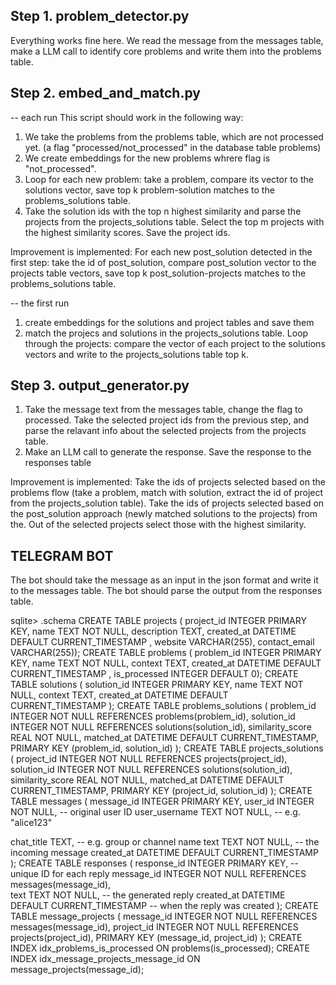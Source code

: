 ## Step 1. problem_detector.py
Everything works fine here. We read the message from the messages table, make a LLM call to identify core problems and write them into the problems table. 


## Step 2. embed_and_match.py 


-- each run 
This script should work in the following way:
1. We take the problems from the problems table, which are not processed yet. (a flag "processed/not_processed" in the database table problems)
2. We create embeddings for the new problems whrere flag is "not_processed". 
3. Loop for each new problem: take a problem, compare its vector to the solutions vector, save top k problem-solution matches to the problems_solutions table.
4. Take the solution ids with the top n highest similarity and parse the projects from the projects_solutions table. Select the top m projects with the highest similarity scores. Save the project ids. 

Improvement is implemented: 
For each new post_solution detected in the first step: take the id of post_solution, compare post_solution vector to the projects table vectors, save top k post_solution-projects matches to the problems_solutions table.


-- the first run
1. create embeddings for the solutions and project tables and save them
2. match the projecs and solutions in the projects_solutions table. Loop through the projects: compare the vector of each project to the solutions vectors and write to the projects_solutions table top k. 



## Step 3. output_generator.py  
1. Take the message text from the messages table, change the flag to processed. Take the selected project ids from the previous step, and parse the relavant info about the selected projects from the projects table. 
2. Make an LLM call to generate the response. Save the response to the responses table 


Improvement is implemented:
Take the ids of projects selected based on the problems flow (take a problem, match with solution, extract the id of project from the projects_solution table). 
Take the ids of projects selected based on the post_solution approach (newly matched solutions to the projects) from the. Out of the selected projects select those with the highest similarity. 







## TELEGRAM BOT
The bot should take the message as an input in the json format and write it to the messages table. The bot should parse the output from the responses table. 


  
sqlite> .schema
CREATE TABLE projects (
  project_id    INTEGER PRIMARY KEY,
  name          TEXT       NOT NULL,
  description   TEXT,
  created_at    DATETIME   DEFAULT CURRENT_TIMESTAMP
, website VARCHAR(255), contact_email VARCHAR(255));
CREATE TABLE problems (
  problem_id    INTEGER PRIMARY KEY,
  name          TEXT       NOT NULL,
  context       TEXT,
  created_at    DATETIME   DEFAULT CURRENT_TIMESTAMP
, is_processed INTEGER DEFAULT 0);
CREATE TABLE solutions (
  solution_id   INTEGER PRIMARY KEY,
  name          TEXT       NOT NULL,
  context       TEXT,
  created_at    DATETIME   DEFAULT CURRENT_TIMESTAMP
);
CREATE TABLE problems_solutions (
  problem_id       INTEGER NOT NULL REFERENCES problems(problem_id),
  solution_id      INTEGER NOT NULL REFERENCES solutions(solution_id),
  similarity_score REAL    NOT NULL,
  matched_at       DATETIME DEFAULT CURRENT_TIMESTAMP,
  PRIMARY KEY (problem_id, solution_id)
);
CREATE TABLE projects_solutions (
  project_id       INTEGER NOT NULL REFERENCES projects(project_id),
  solution_id      INTEGER NOT NULL REFERENCES solutions(solution_id),
  similarity_score REAL    NOT NULL,
  matched_at       DATETIME DEFAULT CURRENT_TIMESTAMP,
  PRIMARY KEY (project_id, solution_id)
);
CREATE TABLE messages (
  message_id        INTEGER PRIMARY KEY,
  user_id           INTEGER   NOT NULL,                -- original user ID
  user_username     TEXT      NOT NULL,                -- e.g. "alice123"
  
  chat_title        TEXT,                              -- e.g. group or channel name
  text              TEXT      NOT NULL,                -- the incoming message
  created_at        DATETIME  DEFAULT CURRENT_TIMESTAMP
);
CREATE TABLE responses (
  response_id    INTEGER PRIMARY KEY,                   -- unique ID for each reply
  message_id     INTEGER   NOT NULL REFERENCES messages(message_id),  
  text           TEXT      NOT NULL,                   -- the generated reply
  created_at     DATETIME  DEFAULT CURRENT_TIMESTAMP   -- when the reply was created
);
CREATE TABLE message_projects (
  message_id INTEGER NOT NULL REFERENCES messages(message_id),
  project_id INTEGER NOT NULL REFERENCES projects(project_id),
  PRIMARY KEY (message_id, project_id)
);
CREATE INDEX idx_problems_is_processed
  ON problems(is_processed);
CREATE INDEX idx_message_projects_message_id
  ON message_projects(message_id);